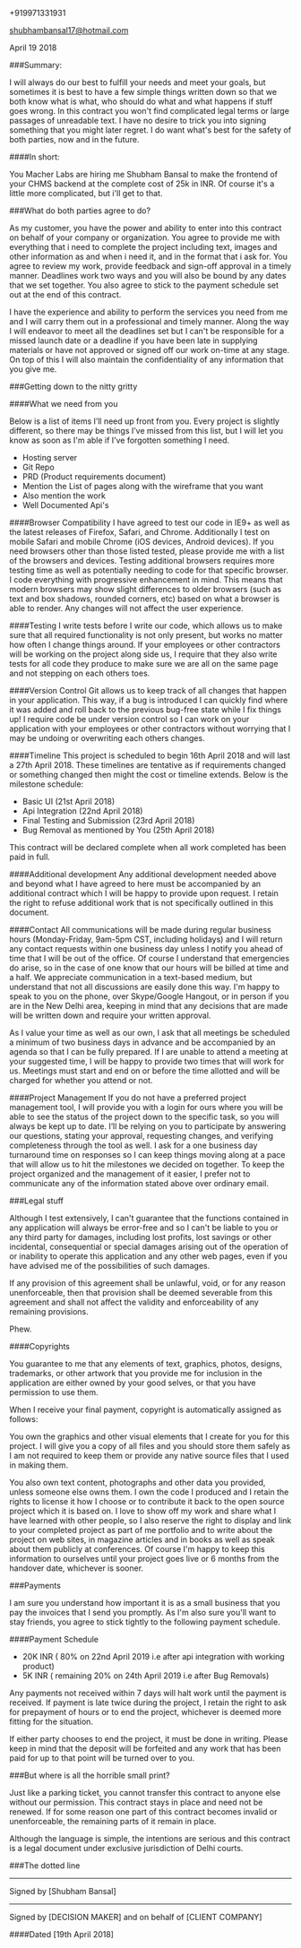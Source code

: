 +919971331931

shubhambansal17@hotmail.com

April 19 2018

###Summary:

I will always do our best to fulfill your needs and meet your goals, but sometimes it is best to have a few simple things written down so that we both know what is what, who should do what and what happens if stuff goes wrong. In this contract you won't find complicated legal terms or large passages of unreadable text. I have no desire to trick you into signing something that you might later regret. I do want what's best for the safety of both parties, now and in the future.

####In short:

You Macher Labs are hiring me Shubham Bansal to make the frontend of your CHMS backend at the complete cost of 25k in INR. Of course it's a little more complicated, but i'll get to that.

###What do both parties agree to do?

As my customer, you have the power and ability to enter into this contract on behalf of your company or organization. You agree to provide me with everything that i need to complete the project including text, images and other information as and when i need it, and in the format that i ask for. You agree to review my work, provide feedback and sign-off approval in a timely manner. Deadlines work two ways and you will also be bound by any dates that we set together. You also agree to stick to the payment schedule set out at the end of this contract.

I have the experience and ability to perform the services you need from me and I will carry them out in a professional and timely manner. Along the way I will endeavor to meet all the deadlines set but I can't be responsible for a missed launch date or a deadline if you have been late in supplying materials or have not approved or signed off our work on-time at any stage. On top of this I will also maintain the confidentiality of any information that you give me.

###Getting down to the nitty gritty

####What we need from you

Below is a list of items I’ll need up front from you. Every project is slightly different, so there may be things I’ve missed from this list, but I will let you know as soon as I'm able if I’ve forgotten something I need.
* Hosting server
* Git Repo
* PRD (Product requirements document)
* Mention the List of pages along with the wireframe that you want
* Also mention the work
* Well Documented Api's


####Browser Compatibility
I have agreed to test our code in IE9+ as well as the latest releases of Firefox, Safari, and Chrome. Additionally I test on mobile Safari and mobile Chrome (iOS devices, Android devices). If you need browsers other than those listed tested, please provide me with a list of the browsers and devices. Testing additional browsers requires more testing time as well as potentially needing to code for that specific browser.
I code everything with progressive enhancement in mind. This means that modern browsers may show slight differences to older browsers (such as text and box shadows, rounded corners, etc) based on what a browser is able to render. Any changes will not affect the user experience.

####Testing
I write tests before I write our code, which allows us to make sure that all required functionality is not only present, but works no matter how often I change things around. If your employees or other contractors will be working on the project along side us, I require that they also write tests for all code they produce to make sure we are all on the same page and not stepping on each others toes.

####Version Control
Git allows us to keep track of all changes that happen in your application. This way, if a bug is introduced I can quickly find where it was added and roll back to the previous bug-free state while I fix things up! I require code be under version control so I can work on your application with your employees or other contractors without worrying that I may be undoing or overwriting each others changes.

####Timeline
This project is scheduled to begin 16th April 2018 and will last a 27th April 2018. These timelines are tentative as if requirements changed or something changed then might the cost or timeline extends.
Below is the milestone schedule:

* Basic UI (21st April 2018)
* Api Integration (22nd April 2018)
* Final Testing and Submission (23rd April 2018)
* Bug Removal as mentioned by You (25th April 2018)

This contract will be declared complete when all work completed has been paid in full.

####Additional development
Any additional development needed above and beyond what I have agreed to here must be accompanied by an additional contract which I will be happy to provide upon request. I retain the right to refuse additional work that is not specifically outlined in this document.

####Contact
All communications will be made during regular business hours (Monday-Friday, 9am-5pm CST, including holidays) and I will return any contact requests within one business day unless I notify you ahead of time that I will be out of the office. Of course I understand that emergencies do arise, so in the case of one know that our hours will be billed at time and a half. We appreciate communication in a text-based medium, but understand that not all discussions are easily done this way. I'm happy to speak to you on the phone, over Skype/Google Hangout, or in person if you are in the New Delhi area, keeping in mind that any decisions that are made will be written down and require your written approval.

As I value your time as well as our own, I ask that all meetings be scheduled a minimum of two business days in advance and be accompanied by an agenda so that I can be fully prepared. If I are unable to attend a meeting at your suggested time, I will be happy to provide two times that will work for us. Meetings must start and end on or before the time allotted and will be charged for whether you attend or not.

####Project Management
If you do not have a preferred project management tool, I will provide you with a login for ours where you will be able to see the status of the project down to the specific task, so you will always be kept up to date. I’ll be relying on you to participate by answering our questions, stating your approval, requesting changes, and verifying completeness through the tool as well. I ask for a one business day turnaround time on responses so I can keep things moving along at a pace that will allow us to hit the milestones we decided on together. 
To keep the project organized and the management of it easier, I prefer not to communicate any of the information stated above over ordinary email.

###Legal stuff

Although I test extensively, I can't guarantee that the functions contained in any application will always be error-free and so I can't be liable to you or any third party for damages, including lost profits, lost savings or other incidental, consequential or special damages arising out of the operation of or inability to operate this application and any other web pages, even if you have advised me of the possibilities of such damages.

If any provision of this agreement shall be unlawful, void, or for any reason unenforceable, then that provision shall be deemed severable from this agreement and shall not affect the validity and enforceability of any remaining provisions.

Phew.

####Copyrights

You guarantee to me that any elements of text, graphics, photos, designs, trademarks, or other artwork that you provide me for inclusion in the application are either owned by your good selves, or that you have permission to use them.

When I receive your final payment, copyright is automatically assigned as follows:

You own the graphics and other visual elements that I create for you for this project. I will give you a copy of all files and you should store them safely as I am not required to keep them or provide any native source files that I used in making them.

You also own text content, photographs and other data you provided, unless someone else owns them. I own the code I produced and I retain the rights to license it how I choose or to contribute it back to the open source project which it is based on.
I love to show off my work and share what I have learned with other people, so I also reserve the right to display and link to your completed project as part of me portfolio and to write about the project on web sites, in magazine articles and in books as well as speak about them publicly at conferences. Of course I'm happy to keep this information to ourselves until your project goes live or 6 months from the handover date, whichever is sooner.

###Payments

I am sure you understand how important it is as a small business that you pay the invoices that I send you promptly.  As I'm also sure you'll want to stay friends, you agree to stick tightly to the following payment schedule.

####Payment Schedule

* 20K INR ( 80% on 22nd April 2019 i.e after api integration with working product)
* 5K INR ( remaining 20% on 24th April 2019 i.e after Bug Removals)

Any payments not received within 7 days will halt work until the payment is received. If payment is late twice during the project, I retain the right to ask for prepayment of hours or to end the project, whichever is deemed more fitting for the situation.

If either party chooses to end the project, it must be done in writing. Please keep in mind that the deposit will be forfeited and any work that has been paid for up to that point will be turned over to you.

###But where is all the horrible small print?

Just like a parking ticket, you cannot transfer this contract to anyone else without our permission. This contract stays in place and need not be renewed. If for some reason one part of this contract becomes invalid or unenforceable, the remaining parts of it remain in place.

Although the language is simple, the intentions are serious and this contract is a legal document under exclusive jurisdiction of Delhi courts.

###The dotted line


__________________________________________________
Signed by [Shubham Bansal]


__________________________________________________
Signed by [DECISION MAKER] and on behalf of [CLIENT COMPANY]


####Dated [19th April 2018]
